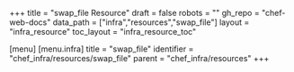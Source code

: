 +++
title = "swap_file Resource"
draft = false
robots = ""
gh_repo = "chef-web-docs"
data_path = ["infra","resources","swap_file"]
layout = "infra_resource"
toc_layout = "infra_resource_toc"

[menu]
  [menu.infra]
    title = "swap_file"
    identifier = "chef_infra/resources/swap_file"
    parent = "chef_infra/resources"
+++

<!-- The contents of this page are automatically generated from the swap_file.yaml file in the data/infra/resources directory. -->
<!-- To suggest a change, edit the https://github.com/chef/chef/blob/main/lib/chef/resource/swap_file.rb file and submit a pull request to the https://github.com/chef/chef repository. -->
<!-- markdownlint-disable-file -->
